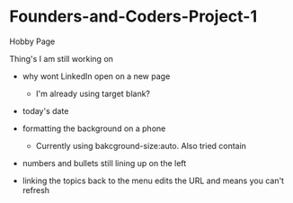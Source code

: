 # Founders-and-Coders-Project-1
Hobby Page


Thing's I am still working on
- why wont LinkedIn open on a new page 
    * I'm already using target blank?


- today's date

- formatting the background on a phone
    * Currently using bakcground-size:auto. Also tried contain
    
- numbers and bullets still lining up on the left


- linking the topics back to the menu edits the URL and means you can't refresh
